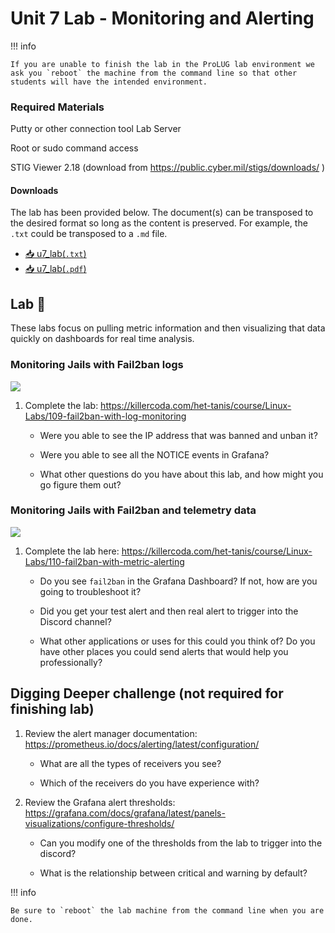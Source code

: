 # Unit 7 Lab - Monitoring and Alerting

!!! info

    If you are unable to finish the lab in the ProLUG lab environment we ask you `reboot` the machine from the command line so that other students will have the intended environment.

### Required Materials

Putty or other connection tool Lab Server

Root or sudo command access

STIG Viewer 2.18 (download from <https://public.cyber.mil/stigs/downloads/> )

#### Downloads

The lab has been provided below. The document(s) can be transposed to
the desired format so long as the content is preserved. For example, the `.txt`
could be transposed to a `.md` file.

- <a href="../../assets/psc/downloads/u7/u7_lab.txt" target="_blank" download>📥 u7_lab(`.txt`)</a>
- <a href="../../assets/psc/downloads/u7/u7_lab.pdf" target="_blank" download>📥 u7_lab(`.pdf`)</a>

## Lab 🧪

These labs focus on pulling metric information and then visualizing that data quickly on dashboards for real time analysis.

### Monitoring Jails with Fail2ban logs

<img src='../../assets/psc/images/u7/image1.png'></img>

1. Complete the lab: <https://killercoda.com/het-tanis/course/Linux-Labs/109-fail2ban-with-log-monitoring>

    - Were you able to see the IP address that was banned and unban it?

    - Were you able to see all the NOTICE events in Grafana?

    - What other questions do you have about this lab, and how might you go figure them
      out?

### Monitoring Jails with Fail2ban and telemetry data

<img src='../../assets/psc/images/u7/image2.png'></img>

1. Complete the lab here: <https://killercoda.com/het-tanis/course/Linux-Labs/110-fail2ban-with-metric-alerting>

    - Do you see `fail2ban` in the Grafana Dashboard? If not, how are you going to
      troubleshoot it?

    - Did you get your test alert and then real alert to trigger into the Discord channel?

    - What other applications or uses for this could you think of? Do you have other
      places you could send alerts that would help you professionally?

## Digging Deeper challenge (not required for finishing lab)

1. Review the alert manager documentation:
   <https://prometheus.io/docs/alerting/latest/configuration/>

    - What are all the types of receivers you see?

    - Which of the receivers do you have experience with?

2. Review the Grafana alert thresholds:
   <https://grafana.com/docs/grafana/latest/panels-visualizations/configure-thresholds/>

    - Can you modify one of the thresholds from the lab to trigger into the discord?

    - What is the relationship between critical and warning by default?

!!! info

    Be sure to `reboot` the lab machine from the command line when you are done.
